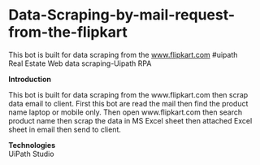 # Data-Scraping-by-mail-request-from-the-flipkart
This bot is built for data scraping from the www.flipkart.com
#uipath<br>
Real Estate Web data scraping-Uipath RPA

<b>Introduction</b>

<p>
This bot is built for data scraping from the www.flipkart.com then scrap data email to client.
First this bot are read the mail then find the product name laptop or mobile only.
Then open www.flipkart.com then search product name then scrap the data in MS Excel sheet then attached Excel sheet in email then send to client.
</p>

<b>Technologies</b>
<br>UiPath Studio

